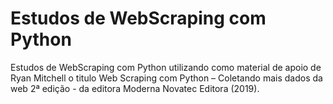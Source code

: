 # Estudos de WebScraping com Python
Estudos de WebScraping com Python utilizando como material de apoio de Ryan Mitchell o titulo Web Scraping com Python – Coletando mais dados da web 2ª edição - da editora Moderna Novatec Editora (2019).
